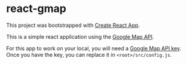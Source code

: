 # react-gmap

This project was bootstrapped with [Create React App](https://github.com/facebookincubator/create-react-app).

This is a simple react application using the [Google Map API](https://developers.google.com/maps/documentation/javascript/reference/).

For this app to work on your local, you will need a [Google Map API key](https://developers.google.com/maps/documentation/javascript/get-api-key). Once you have the key, you can replace it in `<root>/src/config.js`.